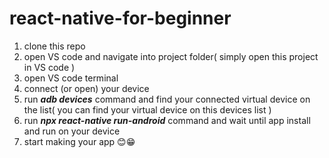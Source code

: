 # react-native-for-beginner

1) clone this repo
2) open VS code and navigate into project folder( simply open this project in VS code ) 
3) open VS code terminal
4) connect (or open) your device
5) run ***adb devices*** command and find your connected virtual device on the list( you can find your virtual device on this devices list )
6) run ***npx react-native run-android*** command and wait until app install and run on your device
7) start making your app 😊😁
